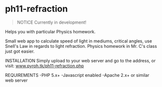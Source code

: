 ph11-refraction
===============

>NOTICE
  Currently in development!

Helps you with particular Physics homework.

Small web app to calculate speed of light in mediums, critical angles, use Snell's Law in regards to light refraction.  Physics homework in Mr. C's class just got easier.


INSTALLATION
Simply upload to your web server and go to the address, or visit: www.pyroh.tk/ph11-refraction.php


REQUIREMENTS
-PHP 5.x+
-Javascript enabled
-Apache 2.x+ or similar web server
